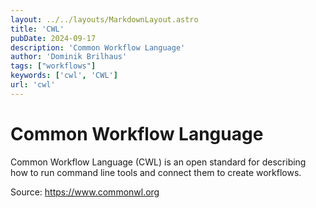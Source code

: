 ```yaml
---
layout: ../../layouts/MarkdownLayout.astro
title: 'CWL'
pubDate: 2024-09-17
description: 'Common Workflow Language'
author: 'Dominik Brilhaus'
tags: ["workflows"]
keywords: ['cwl', 'CWL']
url: 'cwl'
---
```


# Common Workflow Language

Common Workflow Language (CWL) is an open standard for describing how to run command line tools and connect them to create workflows.

Source: https://www.commonwl.org
